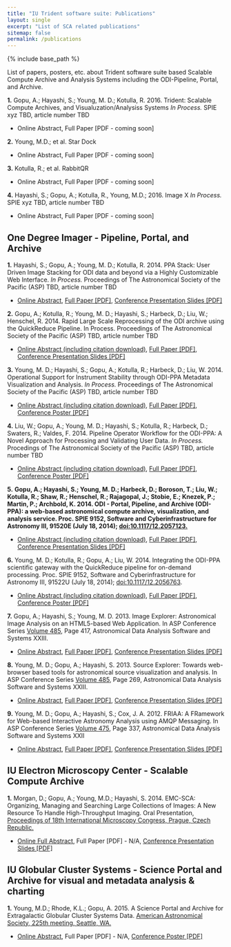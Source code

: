 ```yaml
---
title: "IU Trident software suite: Publications"
layout: single
excerpt: "List of SCA related publications"
sitemap: false
permalink: /publications
---
```


{% include base_path %}

List of papers, posters, etc. about Trident software suite based Scalable Compute Archive and Analysis Systems including the ODI-Pipeline, Portal, and Archive.

**1.** Gopu, A.; Hayashi, S.; Young, M. D.; Kotulla, R. 2016. Trident: Scalable Compute Archives, and Visualuzation/Analysiss Systems <em>In Process.</em> SPIE xyz TBD, article number TBD
 - Online Abstract, Full Paper [PDF - coming soon]

**2.** Young, M.D.; et al. Star Dock 
 - Online Abstract, Full Paper [PDF - coming soon]

**3.** Kotulla, R.; et al. RabbitQR
 - Online Abstract, Full Paper [PDF - coming soon]

**4.** Hayashi, S.; Gopu, A.; Kotulla, R., Young, M.D.; 2016. Image X <em>In Process.</em> SPIE xyz TBD, article number TBD
 - Online Abstract, Full Paper [PDF - coming soon]

## One Degree Imager - Pipeline, Portal, and Archive

**1.** Hayashi, S.; Gopu, A.; Young, M. D.; Kotulla, R. 2014. PPA Stack: User Driven Image Stacking for ODI data and beyond via a Highly Customizable Web Interface. <em>In Process.</em> Proceedings of The Astronomical Society of the Pacific (ASP) TBD, article number TBD

 - <a href="http://adass2014.org/seeabstract_en.php?id=46" target="_new">Online Abstract</a>, <a href="https://iu.app.box.com/ADASS2014-StackingPaper" target="_new">Full Paper [PDF]</a>, <a href="https://iu.app.box.com/ADASS2014-StackingTalk" target="_new">Conference Presentation Slides [PDF]</a>

**2.** Gopu, A.; Kotulla, R.; Young, M. D.; Hayashi, S.; Harbeck, D.; Liu, W.; Henschel, R. 2014. Rapid Large Scale Reprocessing of the ODI archive using the QuickReduce Pipeline. In Process. Proceedings of The Astronomical Society of the Pacific (ASP) TBD, article number TBD

 - <a href="http://adass2014.org/seeabstract_en.php?id=44" target="_new">Online Abstract (including citation download)</a>, <a href="https://iu.app.box.com/ADASS2014-QRPaper" target="_new">Full Paper [PDF]</a>, <a href="https://iu.app.box.com/ADASS2014-QRTalk" target="_new">Conference Presentation Slides [PDF]</a>

**3.** Young, M. D.; Hayashi, S.; Gopu, A.; Kotulla, R.; Harbeck, D.; Liu, W. 2014. Operational Support for Instrument Stability through ODI-PPA Metadata Visualization and Analysis. <em>In Process.</em> Proceedings of The Astronomical Society of the Pacific (ASP) TBD, article number TBD

 - <a href="http://adass2014.org/seeabstract_en.php?id=41" target="_new">Online Abstract (including citation download)</a>, <a href="https://iu.app.box.com/ADASS2014-ChartsPaper" target="_new">Full Paper [PDF]</a>, <a href="https://iu.app.box.com/ADASS2014-ChartsPoster" target="_new">Conference Poster [PDF]</a>

**4.** Liu, W.; Gopu, A.; Young, M. D.; Hayashi, S.; Kotulla, R.; Harbeck, D.; Swaters, R.; Valdes, F. 2014. Pipeline Operator Workflow for the ODI-PPA: A Novel Approach for Processing and Validating User Data. <em>In Process.</em> Procedings of The Astronomical Society of the Pacific (ASP) TBD, article number TBD

 - <a href="http://adass2014.org/seeabstract_en.php?id=100" target="_new">Online Abstract (including citation download)</a>, <a href="https://iu.app.box.com/ADASS2014-OperatorPaper" target="_new">Full Paper [PDF]</a>, <a href="https://iu.app.box.com/ADASS2014-OperatorPoster" target="_new">Conference Poster [PDF]</a>

**5.** <strong>Gopu, A.; Hayashi, S.; Young, M. D.; Harbeck, D.; Boroson, T.; Liu, W.; Kotulla, R.; Shaw, R.; Henschel, R.; Rajagopal, J.; Stobie, E.; Knezek, P.; Martin, P.; Archbold, K. 2014. ODI - Portal, Pipeline, and Archive (ODI-PPA): a web-based astronomical compute archive, visualization, and analysis service. Proc. SPIE 9152, Software and Cyberinfrastructure for Astronomy III, 91520E (July 18, 2014); <a href="http://dx.doi.org/10.1117/12.2057123" target="_new">doi:10.1117/12.2057123.</a> </strong>

 - <a href="http://proceedings.spiedigitallibrary.org/proceeding.aspx?articleid=1890796" target="_new">Online Abstract (including citation download)</a>, <a href="https://iu.box.com/SPIE2014-PPAPaper" target="_new">Full Paper [PDF]</a>, <a href="https://iu.box.com/SPIE2014-PPATalk" target="_new">Conference Presentation Slides [PDF]</a>

**6.** Young, M. D.; Kotulla, R.; Gopu, A.; Liu, W. 2014. Integrating the ODI-PPA scientific gateway with the QuickReduce pipeline for on-demand processing. Proc. SPIE 9152, Software and Cyberinfrastructure for Astronomy III, 91522U (July 18, 2014); <a href="http://dx.doi.org/10.1117/12.2056763" target="_new">doi:10.1117/12.2056763</a>.

 - <a href="http://proceedings.spiedigitallibrary.org/proceeding.aspx?articleid=1890874" target="_new">Online Abstract (including citation download)</a>, <a href="https://iu.box.com/SPIE2014-QRPaper" target="_new">Full Paper [PDF]</a>, <a href="https://iu.box.com/SPIE2014-QRPoster" target="_new">Conference Poster [PDF]</a>

**7.** Gopu, A.; Hayashi, S.; Young, M. D. 2013. Image Explorer: Astronomical Image Analysis on an HTML5-based Web Application. In ASP Conference Series <a href="http://www.aspbooks.org/a/volumes/table_of_contents/?book_id=553" target="_new">Volume 485</a>, Page 417, Astronomical Data Analysis Software and Systems XXIII.

 - <a href="http://www.aspbooks.org/a/volumes/article_details/?paper_id=36264" target="_new">Online Abstract</a>, <a href="https://iu.box.com/ADASS2013-ImgExpPaper" target="_new">Full Paper [PDF]</a>, <a href="https://iu.box.com/ADASS2013-ImgSrcExpTalk" target="_new">Conference Presentation Slides [PDF]</a>

**8.** Young, M. D.; Gopu, A.; Hayashi, S. 2013. Source Explorer: Towards web-browser based tools for astronomical source visualization and analysis. In ASP Conference Series <a href="http://www.aspbooks.org/a/volumes/table_of_contents/?book_id=553" target="_new">Volume 485</a>, Page 269, Astronomical Data Analysis Software and Systems XXIII.

 - <a href="http://www.aspbooks.org/a/volumes/article_details/?paper_id=36229" target="_new">Online Abstract</a>, <a href="https://iu.box.com/ADASS2013-SrcExpPaper" target="_new">Full Paper [PDF]</a>, <a href="https://iu.box.com/ADASS2013-ImgSrcExpTalk" target="_new">Conference Presentation Slides [PDF]</a>

**9.** Young, M. D.; Gopu, A.; Hayashi, S.; Cox, J. A. 2012. FRIAA: A FRamework for Web-based Interactive Astronomy Analysis using AMQP Messaging. In ASP Conference Series <a href="http://www.aspbooks.org/a/volumes/table_of_contents/475" target="_new">Volume 475</a>, Page 337, Astronomical Data Analysis Software and Systems XXII

 - <a href="http://www.aspbooks.org/a/volumes/article_details/?paper_id=35634" target="_new">Online Abstract</a>, <a href="https://iu.box.com/ADASS2012-FRIAAPaper" target="_new">Full Paper [PDF]</a>, <a href="https://iu.box.com/ADASS2012-FRIAATalk" target="_new">Conference Presentation Slides [PDF]</a>


## IU Electron Microscopy Center - Scalable Compute Archive

**1.** Morgan, D.; Gopu, A.; Young, M.D.; Hayashi, S. 2014. EMC-SCA: Organizing, Managing and Searching Large Collections of Images:  A New Resource To Handle High-Throughput Imaging. Oral Presentation, <a href="http://www.microscopy.cz/proceedings.html" target="_new">Proceedings of 18th International Microscopy Congress, Prague, Czech Republic.</a>

 - <a href="http://www.microscopy.cz/html/3387.html" target="_new">Online Full Abstract</a>, Full Paper [PDF] - N/A, <a href="https://iu.app.box.com/IMC2014-EMC-SCATalk" target="_new">Conference Presentation Slides [PDF]</a>

## IU Globular Cluster Systems - Science Portal and Archive for visual and metadata analysis &amp; charting

**1.** Young, M.D.; Rhode, K.L.; Gopu, A. 2015. A Science Portal and Archive for Extragalactic Globular Cluster Systems Data. <a href="http://aas.org/meetings/aas225/science_program" target="_new">American Astronomical Society, 225th meeting, Seattle, WA.</a>

 - <a href="http://adsabs.harvard.edu/abs/2015AAS...22524723Y" target="_new">Online Abstract</a>, Full Paper [PDF] - N/A, <a href="https://iu.app.box.com/youngmd-2015AASPoster-v3" target="_new">Conference Poster [PDF]</a>
